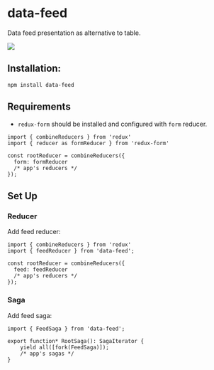 # data-feed

Data feed presentation as alternative to table.

<a href="https://www.npmjs.com/package/data-feed">
    <img src="https://nodei.co/npm/data-feed.png?mini=true">
</a>

## Installation:

```
npm install data-feed
```

## Requirements

- `redux-form` should be installed and configured with `form` reducer.

```tsx
import { combineReducers } from 'redux'
import { reducer as formReducer } from 'redux-form'

const rootReducer = combineReducers({
  form: formReducer
  /* app's reducers */
});

```

## Set Up

### Reducer

Add feed reducer:

```tsx
import { combineReducers } from 'redux'
import { feedReducer } from 'data-feed';

const rootReducer = combineReducers({
  feed: feedReducer
  /* app's reducers */
});

```

### Saga

Add feed saga:

```tsx
import { FeedSaga } from 'data-feed';

export function* RootSaga(): SagaIterator {
    yield all([fork(FeedSaga)]);
    /* app's sagas */
}

```




